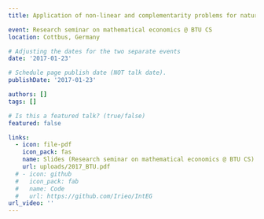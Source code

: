 ```yaml
---
title: Application of non-linear and complementarity problems for natural gas market modelling

event: Research seminar on mathematical economics @ BTU CS
location: Cottbus, Germany

# Adjusting the dates for the two separate events
date: '2017-01-23'

# Schedule page publish date (NOT talk date).
publishDate: '2017-01-23'

authors: []
tags: []

# Is this a featured talk? (true/false)
featured: false

links:
  - icon: file-pdf
    icon_pack: fas
    name: Slides (Research seminar on mathematical economics @ BTU CS)
    url: uploads/2017_BTU.pdf
  # - icon: github
  #   icon_pack: fab
  #   name: Code
  #   url: https://github.com/Irieo/IntEG
url_video: ''
---
```


